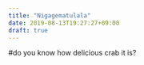 ```yaml
---
title: "Nigagematulala"
date: 2019-08-13T19:27:27+09:00
draft: true
---
```

#do you know how delicious crab it is?

